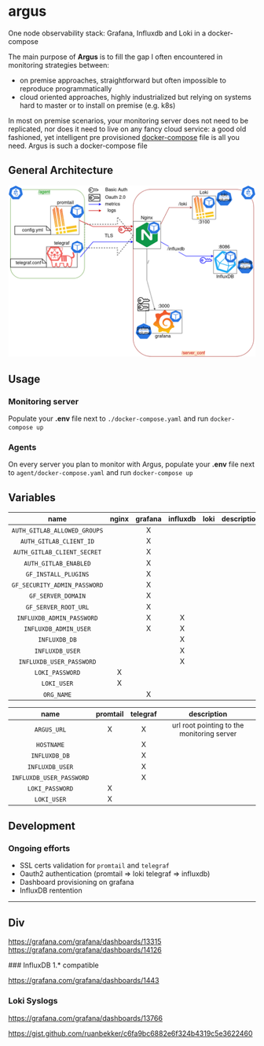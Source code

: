 # argus
One node observability stack: Grafana, Influxdb and Loki in a docker-compose

The main purpose of **Argus** is to fill the gap I often encountered in monitoring strategies between: 

* on premise approaches, straightforward but often impossible to reproduce programmatically
* cloud oriented approaches, highly industrialized but relying on systems hard to master or to install on premise (e.g. k8s)

In most on premise scenarios, your monitoring server does not need to be replicated, nor does it need to live on any fancy cloud service: a good old fashioned, yet intelligent pre provisioned [docker-compose](https://github.com/docker/compose) file is all you need. Argus is such a docker-compose file


## General Architecture

![](docs/img/argus_architecture.drawio.png)


## Usage

### Monitoring server

Populate your **.env** file next to `./docker-compose.yaml` and run `docker-compose up`

### Agents

On every server you plan to monitor with Argus, populate your **.env** file next to `agent/docker-compose.yaml` and run `docker-compose up`


## Variables

|             name             | nginx | grafana | influxdb | loki  | description |
| :--------------------------: | :---: | :-----: | :------: | :---: | :---------: |
| `AUTH_GITLAB_ALLOWED_GROUPS` |       |    X    |          |       |             |
|   `AUTH_GITLAB_CLIENT_ID`    |       |    X    |          |       |             |
| `AUTH_GITLAB_CLIENT_SECRET`  |       |    X    |          |       |             |
|    `AUTH_GITLAB_ENABLED`     |       |    X    |          |       |             |
|     `GF_INSTALL_PLUGINS`     |       |    X    |          |       |             |
| `GF_SECURITY_ADMIN_PASSWORD` |       |    X    |          |       |             |
|      `GF_SERVER_DOMAIN`      |       |    X    |          |       |             |
|     `GF_SERVER_ROOT_URL`     |       |    X    |          |       |             |
|  `INFLUXDB_ADMIN_PASSWORD`   |       |    X    |    X     |       |             |
|    `INFLUXDB_ADMIN_USER`     |       |    X    |    X     |       |             |
|        `INFLUXDB_DB`         |       |         |    X     |       |             |
|       `INFLUXDB_USER`        |       |         |    X     |       |             |
|   `INFLUXDB_USER_PASSWORD`   |       |         |    X     |       |             |
|       `LOKI_PASSWORD`        |   X   |         |          |       |             |
|         `LOKI_USER`          |   X   |         |          |       |             |
|          `ORG_NAME`          |       |    X    |          |       |             |



|           name           | promtail | telegraf |                description                 |
| :----------------------: | :------: | :------: | :----------------------------------------: |
|       `ARGUS_URL`        |    X     |    X     | url root pointing to the monitoring server |
|        `HOSTNAME`        |          |    X     |                                            |
|      `INFLUXDB_DB`       |          |    X     |                                            |
|     `INFLUXDB_USER`      |          |    X     |                                            |
| `INFLUXDB_USER_PASSWORD` |          |    X     |                                            |
|     `LOKI_PASSWORD`      |    X     |          |                                            |
|       `LOKI_USER`        |    X     |          |                                            |


## Development


### Ongoing efforts

* SSL certs validation for `promtail` and `telegraf`
* Oauth2 authentication (promtail => loki telegraf => influxdb)
* Dashboard provisioning on grafana
* InfluxDB rentention

____

## Div

https://grafana.com/grafana/dashboards/13315
https://grafana.com/grafana/dashboards/14126

### InfluxDB 1.* compatible

https://grafana.com/grafana/dashboards/1443


### Loki Syslogs
https://grafana.com/grafana/dashboards/13766

https://gist.github.com/ruanbekker/c6fa9bc6882e6f324b4319c5e3622460
